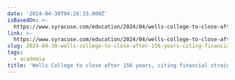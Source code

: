 ```yaml
---
date: '2024-04-30T04:26:33.000Z'
isBasedOn: >-
  https://www.syracuse.com/education/2024/04/wells-college-to-close-after-156-years-citing-financial-strain.html
link: >-
  https://www.syracuse.com/education/2024/04/wells-college-to-close-after-156-years-citing-financial-strain.html
slug: 2024-04-30-wells-college-to-close-after-156-years-citing-financial-strain
tags:
  - academia
title: 'Wells College to close after 156 years, citing financial strain'
---
```


